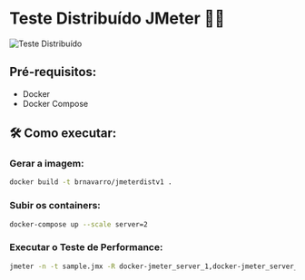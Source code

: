# Teste Distribuído JMeter 🚀🚀



![Teste Distribuído](https://github.com/beatriznavarro/docker-jmeter/blob/main/imagens/distributed.png?raw=true)



## Pré-requisitos:
- Docker
- Docker Compose

## 🛠 Como executar:

### Gerar a imagem:

```bash
docker build -t brnavarro/jmeterdistv1 .
```

### Subir os containers:

```bash
docker-compose up --scale server=2
```

### Executar o Teste de Performance:

```bash
jmeter -n -t sample.jmx -R docker-jmeter_server_1,docker-jmeter_server_2 -l results.jtl -e -o /resultsDash/
```
